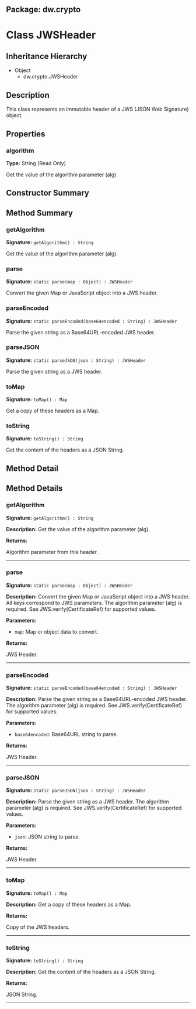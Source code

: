 ## Package: dw.crypto

# Class JWSHeader

## Inheritance Hierarchy

- Object
  - dw.crypto.JWSHeader

## Description

This class represents an immutable header of a JWS (JSON Web Signature) object.

## Properties

### algorithm

**Type:** String (Read Only)

Get the value of the algorithm parameter (alg).

## Constructor Summary

## Method Summary

### getAlgorithm

**Signature:** `getAlgorithm() : String`

Get the value of the algorithm parameter (alg).

### parse

**Signature:** `static parse(map : Object) : JWSHeader`

Convert the given Map or JavaScript object into a JWS header.

### parseEncoded

**Signature:** `static parseEncoded(base64encoded : String) : JWSHeader`

Parse the given string as a Base64URL-encoded JWS header.

### parseJSON

**Signature:** `static parseJSON(json : String) : JWSHeader`

Parse the given string as a JWS header.

### toMap

**Signature:** `toMap() : Map`

Get a copy of these headers as a Map.

### toString

**Signature:** `toString() : String`

Get the content of the headers as a JSON String.

## Method Detail

## Method Details

### getAlgorithm

**Signature:** `getAlgorithm() : String`

**Description:** Get the value of the algorithm parameter (alg).

**Returns:**

Algorithm parameter from this header.

---

### parse

**Signature:** `static parse(map : Object) : JWSHeader`

**Description:** Convert the given Map or JavaScript object into a JWS header. All keys correspond to JWS parameters. The algorithm parameter (alg) is required. See JWS.verify(CertificateRef) for supported values.

**Parameters:**

- `map`: Map or object data to convert.

**Returns:**

JWS Header.

---

### parseEncoded

**Signature:** `static parseEncoded(base64encoded : String) : JWSHeader`

**Description:** Parse the given string as a Base64URL-encoded JWS header. The algorithm parameter (alg) is required. See JWS.verify(CertificateRef) for supported values.

**Parameters:**

- `base64encoded`: Base64URL string to parse.

**Returns:**

JWS Header.

---

### parseJSON

**Signature:** `static parseJSON(json : String) : JWSHeader`

**Description:** Parse the given string as a JWS header. The algorithm parameter (alg) is required. See JWS.verify(CertificateRef) for supported values.

**Parameters:**

- `json`: JSON string to parse.

**Returns:**

JWS Header.

---

### toMap

**Signature:** `toMap() : Map`

**Description:** Get a copy of these headers as a Map.

**Returns:**

Copy of the JWS headers.

---

### toString

**Signature:** `toString() : String`

**Description:** Get the content of the headers as a JSON String.

**Returns:**

JSON String.

---